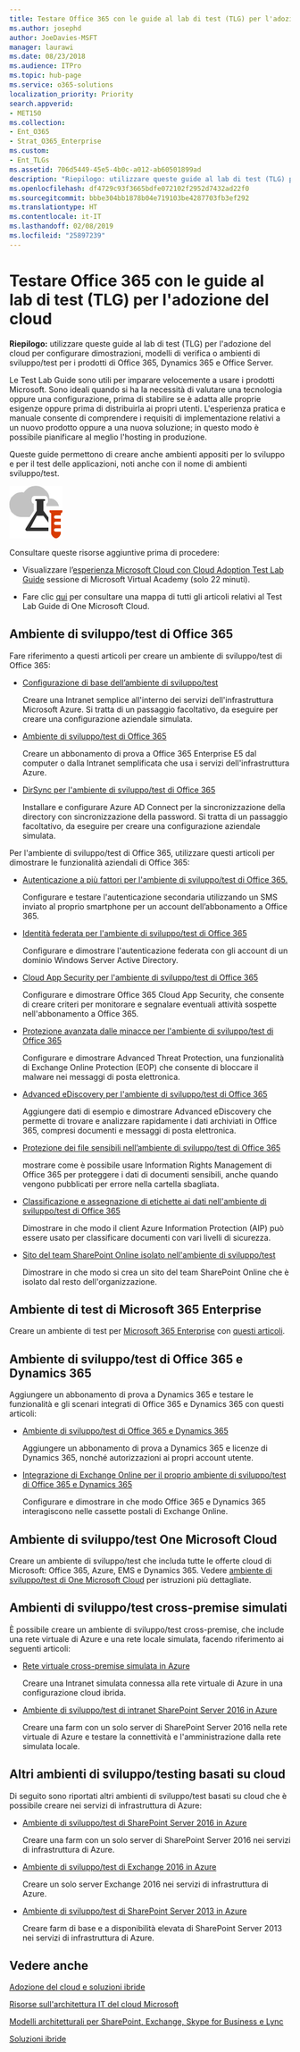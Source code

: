 ```yaml
---
title: Testare Office 365 con le guide al lab di test (TLG) per l'adozione del cloud
ms.author: josephd
author: JoeDavies-MSFT
manager: laurawi
ms.date: 08/23/2018
ms.audience: ITPro
ms.topic: hub-page
ms.service: o365-solutions
localization_priority: Priority
search.appverid:
- MET150
ms.collection:
- Ent_O365
- Strat_O365_Enterprise
ms.custom:
- Ent_TLGs
ms.assetid: 706d5449-45e5-4b0c-a012-ab60501899ad
description: "Riepilogo: utilizzare queste guide al lab di test (TLG) per l'adozione del cloud per configurare dimostrazioni, modelli di verifica o ambienti di sviluppo/test per i prodotti di Office 365, Dynamics 365 e Office Server."
ms.openlocfilehash: df4729c93f3665bdfe072102f2952d7432ad22f0
ms.sourcegitcommit: bbbe304bb1878b04e719103be4287703fb3ef292
ms.translationtype: HT
ms.contentlocale: it-IT
ms.lasthandoff: 02/08/2019
ms.locfileid: "25897239"
---
```

# <a name="test-office-365-with-cloud-adoption-test-lab-guides-tlgs"></a>Testare Office 365 con le guide al lab di test (TLG) per l'adozione del cloud

 **Riepilogo:** utilizzare queste guide al lab di test (TLG) per l'adozione del cloud per configurare dimostrazioni, modelli di verifica o ambienti di sviluppo/test per i prodotti di Office 365, Dynamics 365 e Office Server.
  
Le Test Lab Guide sono utili per imparare velocemente a usare i prodotti Microsoft. Sono ideali quando si ha la necessità di valutare una tecnologia oppure una configurazione, prima di stabilire se è adatta alle proprie esigenze oppure prima di distribuirla ai propri utenti. L'esperienza pratica e manuale consente di comprendere i requisiti di implementazione relativi a un nuovo prodotto oppure a una nuova soluzione; in questo modo è possibile pianificare al meglio l'hosting in produzione.
  
Queste guide permettono di creare anche ambienti appositi per lo sviluppo e per il test delle applicazioni, noti anche con il nome di ambienti sviluppo/test.
  
![Test Lab Guide nel cloud Microsoft](media/24ad0d1b-3274-40fb-972a-b8188b7268d1.png)
  
Consultare queste risorse aggiuntive prima di procedere:
  
- Visualizzare l’[esperienza Microsoft Cloud con Cloud Adoption Test Lab Guide](https://mva.microsoft.com/en-US/training-courses/experience-the-microsoft-cloud-with-cloud-adoption-test-lab-guides-17960?l=LXNRdhSLE_1000115881 ) sessione di Microsoft Virtual Academy (solo 22 minuti).
    
- Fare clic [qui](http://aka.ms/catlgstack) per consultare una mappa di tutti gli articoli relativi al Test Lab Guide di One Microsoft Cloud.
    
## <a name="office-365-devtest-environment"></a>Ambiente di sviluppo/test di Office 365

Fare riferimento a questi articoli per creare un ambiente di sviluppo/test di Office 365:
  
- [ Configurazione di base dell’ambiente di sviluppo/test](base-configuration-dev-test-environment.md)
    
    Creare una Intranet semplice all'interno dei servizi dell'infrastruttura Microsoft Azure. Si tratta di un passaggio facoltativo, da eseguire per creare una configurazione aziendale simulata.
    
- [Ambiente di sviluppo/test di Office 365](office-365-dev-test-environment.md)
    
    Creare un abbonamento di prova a Office 365 Enterprise E5 dal computer o dalla Intranet semplificata che usa i servizi dell'infrastruttura Azure.
    
- [DirSync per l'ambiente di sviluppo/test di Office 365](dirsync-for-your-office-365-dev-test-environment.md)
    
    Installare e configurare Azure AD Connect per la sincronizzazione della directory con sincronizzazione della password. Si tratta di un passaggio facoltativo, da eseguire per creare una configurazione aziendale simulata.
    
Per l'ambiente di sviluppo/test di Office 365, utilizzare questi articoli per dimostrare le funzionalità aziendali di Office 365:
  
- [Autenticazione a più fattori per l'ambiente di sviluppo/test di Office 365. ](multi-factor-authentication-for-your-office-365-dev-test-environment.md)
    
    Configurare e testare l'autenticazione secondaria utilizzando un SMS inviato al proprio smartphone per un account dell’abbonamento a Office 365.
    
- [Identità federata per l'ambiente di sviluppo/test di Office 365](federated-identity-for-your-office-365-dev-test-environment.md)
    
    Configurare e dimostrare l'autenticazione federata con gli account di un dominio Windows Server Active Directory.
    
- [Cloud App Security per l'ambiente di sviluppo/test di Office 365](cloud-app-security-for-your-office-365-dev-test-environment.md)
    
    Configurare e dimostrare Office 365 Cloud App Security, che consente di creare criteri per monitorare e segnalare eventuali attività sospette nell'abbonamento a Office 365.
    
- [Protezione avanzata dalle minacce per l'ambiente di sviluppo/test di Office 365](advanced-threat-protection-for-your-office-365-dev-test-environment.md)
    
    Configurare e dimostrare Advanced Threat Protection, una funzionalità di Exchange Online Protection (EOP) che consente di bloccare il malware nei messaggi di posta elettronica.
    
- [Advanced eDiscovery per l'ambiente di sviluppo/test di Office 365](advanced-ediscovery-for-your-office-365-dev-test-environment.md)
    
    Aggiungere dati di esempio e dimostrare Advanced eDiscovery che permette di trovare e analizzare rapidamente i dati archiviati in Office 365, compresi documenti e messaggi di posta elettronica.
    
- [Protezione dei file sensibili nell’ambiente di sviluppo/test di Office 365](sensitive-file-protection-in-the-office-365-dev-test-environment.md)
    
    mostrare come è possibile usare Information Rights Management di Office 365 per proteggere i dati di documenti sensibili, anche quando vengono pubblicati per errore nella cartella sbagliata.
    
- [Classificazione e assegnazione di etichette ai dati nell'ambiente di sviluppo/test di Office 365 ](data-classification-and-labeling-in-the-office-365-dev-test-environment.md)
    
    Dimostrare in che modo il client Azure Information Protection (AIP) può essere usato per classificare documenti con vari livelli di sicurezza.
    
- [Sito del team SharePoint Online isolato nell'ambiente di sviluppo/test](isolated-sharepoint-online-team-site-dev-test-environment.md)
    
    Dimostrare in che modo si crea un sito del team SharePoint Online che è isolato dal resto dell'organizzazione.
    
## <a name="the-microsoft-365-enterprise-test-environment"></a>Ambiente di test di Microsoft 365 Enterprise

Creare un ambiente di test per [Microsoft 365 Enterprise](https://docs.microsoft.com/microsoft-365-enterprise/) con [questi articoli](https://docs.microsoft.com/microsoft-365/enterprise/m365-enterprise-test-lab-guides).
 
    
## <a name="office-365-and-dynamics-365-devtest-environment"></a>Ambiente di sviluppo/test di Office 365 e Dynamics 365

Aggiungere un abbonamento di prova a Dynamics 365 e testare le funzionalità e gli scenari integrati di Office 365 e Dynamics 365 con questi articoli:
  
- [Ambiente di sviluppo/test di Office 365 e Dynamics 365](office-365-and-dynamics-365-dev-test-environment.md)
    
    Aggiungere un abbonamento di prova a Dynamics 365 e licenze di Dynamics 365, nonché autorizzazioni ai propri account utente.
    
- [Integrazione di Exchange Online per il proprio ambiente di sviluppo/test di Office 365 e Dynamics 365](exchange-online-integration-for-your-office-365-and-dynamics-365-dev-test-enviro.md)
    
    Configurare e dimostrare in che modo Office 365 e Dynamics 365 interagiscono nelle cassette postali di Exchange Online.
    
## <a name="the-one-microsoft-cloud-devtest-environment"></a>Ambiente di sviluppo/test One Microsoft Cloud

Creare un ambiente di sviluppo/test che includa tutte le offerte cloud di Microsoft: Office 365, Azure, EMS e Dynamics 365. Vedere [ambiente di sviluppo/test di One Microsoft Cloud](the-one-microsoft-cloud-dev-test-environment.md) per istruzioni più dettagliate.
  
## <a name="simulated-cross-premises-devtest-environments"></a>Ambienti di sviluppo/test cross-premise simulati

È possibile creare un ambiente di sviluppo/test cross-premise, che include una rete virtuale di Azure e una rete locale simulata, facendo riferimento ai seguenti articoli:
  
- [Rete virtuale cross-premise simulata in Azure](simulated-cross-premises-virtual-network-in-azure.md)
    
    Creare una Intranet simulata connessa alla rete virtuale di Azure in una configurazione cloud ibrida.
    
- [Ambiente di sviluppo/test di intranet SharePoint Server 2016 in Azure](https://technet.microsoft.com/library/mt806351%28v=office.16%29.aspx)
    
    Creare una farm con un solo server di SharePoint Server 2016 nella rete virtuale di Azure e testare la connettività e l'amministrazione dalla rete simulata locale.
    
## <a name="additional-cloud-based-devtest-environments"></a>Altri ambienti di sviluppo/testing basati su cloud

Di seguito sono riportati altri ambienti di sviluppo/test basati su cloud che è possibile creare nei servizi di infrastruttura di Azure:
  
- [Ambiente di sviluppo/test di SharePoint Server 2016 in Azure](https://technet.microsoft.com/library/mt723354.aspx)
    
    Creare una farm con un solo server di SharePoint Server 2016 nei servizi di infrastruttura di Azure.
    
- [Ambiente di sviluppo/test di Exchange 2016 in Azure](https://technet.microsoft.com/library/mt733070%28v=exchg.160%29.aspx)
    
    Creare un solo server Exchange 2016 nei servizi di infrastruttura di Azure.
    
- [Ambiente di sviluppo/test di SharePoint Server 2013 in Azure](http://technet.microsoft.com/library/165de4d5-8fe6-4fbb-a15b-39a8b0a0eb23.aspx)
    
    Creare farm di base e a disponibilità elevata di SharePoint Server 2013 nei servizi di infrastruttura di Azure.
    
## <a name="see-also"></a>Vedere anche

[Adozione del cloud e soluzioni ibride](cloud-adoption-and-hybrid-solutions.md)
  
[Risorse sull'architettura IT del cloud Microsoft](microsoft-cloud-it-architecture-resources.md)
  
[Modelli architetturali per SharePoint, Exchange, Skype for Business e Lync](architectural-models-for-sharepoint-exchange-skype-for-business-and-lync.md)
  
[Soluzioni ibride](hybrid-solutions.md)


